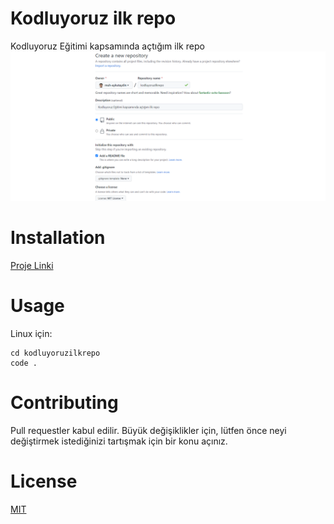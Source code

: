 # Kodluyoruz ilk repo
Kodluyoruz Eğitimi kapsamında açtığım ilk repo
![Görsel](img1.png)
# Installation
[Proje Linki](https://github.com/muh-aykutaydin/kodluyoruzilkrepo.git)
# Usage
Linux için:
```
cd kodluyoruzilkrepo
code .
```
# Contributing
Pull requestler kabul edilir. Büyük değişiklikler için, lütfen önce neyi değiştirmek istediğinizi tartışmak için bir konu açınız.

# License
[MIT](LICENSE)